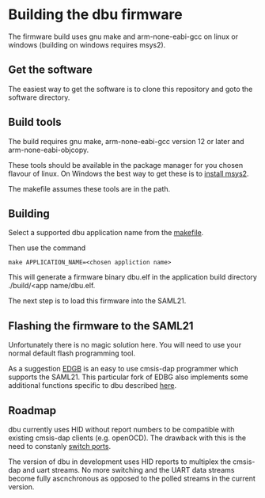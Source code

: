 # Building the dbu firmware

The firmware build uses gnu make and arm-none-eabi-gcc on linux or windows (building on windows requires msys2).

## Get the software

The easiest way to get the software is to clone this repository and goto the software directory.

## Build tools

The build requires gnu make, arm-none-eabi-gcc version 12 or later and arm-none-eabi-objcopy.

These tools should be available in the package manager for you chosen flavour of linux.  On Windows the best way to get these is to [install msys2](https://www.msys2.org/).

The makefile assumes these tools are in the path.

## Building

Select a supported dbu application name from the [makefile](https://github.com/brucebiotech/dbu/blob/main/software/platform/saml21/build/makefile).

Then use the command

```
make APPLICATION_NAME=<chosen appliction name>
```

This will generate a firmware binary dbu.elf in the application build directory ./build/<app name/dbu.elf.

The next step is to load this firmware into the SAML21.

## Flashing the firmware to the SAML21

Unfortunately there is no magic solution here.  You will need to use your normal default flash programming tool.

As a suggestion [EDGB](https://github.com/brucebiotech/edbg) is an easy to use cmsis-dap programmer which supports the SAML21.  This particular fork of EDBG also implements some additional functions specific to dbu described [here](https://github.com/brucebiotech/dbu/blob/main/docs/README.md).

## Roadmap

dbu currently uses HID without report numbers to be compatible with existing cmsis-dap clients (e.g. openOCD).  The drawback with this is the need to constanly [switch ports](https://github.com/brucebiotech/dbu/blob/main/docs/README.md#examples).

The version of dbu in development uses HID reports to multiplex the cmsis-dap and uart streams.  No more switching and the UART data streams become fully ascnchronous as opposed to the polled streams in the current version.





